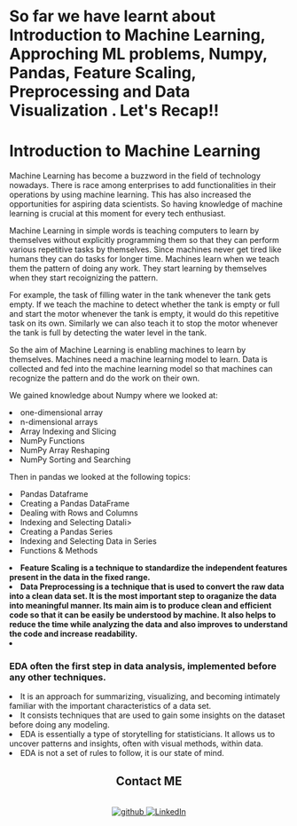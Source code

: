 <h1>So far we have learnt about Introduction to Machine Learning, Approching ML problems, Numpy, Pandas, Feature Scaling, Preprocessing and Data Visualization .
Let's Recap!!</h1>

<h1><b>Introduction to Machine Learning</h1></b>

Machine Learning has become a buzzword in the field of technology nowadays. There is race among enterprises to add functionalities in their operations by using machine learning. This has also increased the opportunities for aspiring data scientists. So having knowledge of machine learning is crucial at this moment for every tech enthusiast.

Machine Learning in simple words is teaching computers to learn by themselves without explicitly programming them so that they can perform various repetitive tasks by themselves. Since machines never get tired like humans they can do tasks for longer time. Machines learn when we teach them the pattern of doing any work. They start learning by themselves when they start recoignizing the pattern.

For example, the task of filling water in the tank whenever the tank gets empty. If we teach the machine to detect whether the tank is empty or full and start the motor whenever the tank is empty, it would do this repetitive task on its own. Similarly we can also teach it to stop the motor whenever the tank is full by detecting the water level in the tank.

So the aim of Machine Learning is enabling machines to learn by themselves. Machines need a machine learning model to learn. Data is collected and fed into the machine learning model so that machines can recognize the pattern and do the work on their own.

<p>We gained knowledge about Numpy where we looked at: 
  <li>one-dimensional array</li>
  <li>n-dimensional arrays</li>
  <li>Array Indexing and Slicing</li>
  <li>NumPy Functions</li>
  <li>NumPy Array Reshaping</li>
  <li>NumPy Sorting and Searching</li>
</p>

<p>Then in pandas we looked at the following topics: 
  <li>Pandas Dataframe</li>
  <li>Creating a Pandas DataFrame</li>
  <li>Dealing with Rows and Columns</li>
  <li>Indexing and Selecting Datali>
  <li>Creating a Pandas Series</li>
  <li>Indexing and Selecting Data in Series</li>  
  <li>Functions & Methods</li>
</p>  

<p>
  <li><b>Feature Scaling is a technique to standardize the independent features present in the data in the fixed range. </b></li>
  <li><b>Data Preprocessing is a technique that is used to convert the raw data into a clean data set. It is the most important step to oraganize the data into meaningful manner. Its main aim is to produce clean and efficient code so that it can be easily be understood by machine. It also helps to reduce the time while analyzing the data and also improves to understand the code and increase readability. </b></li>
  <li><b><h3>EDA often the first step in data analysis, implemented before any other techniques.</h3></b></li>
    <li>It is an approach for summarizing, visualizing, and becoming intimately familiar with the important characteristics of a data set.</li>
    <li>It consists techniques that are used to gain some insights on the dataset before doing any modeling.</li>
    <li>EDA is essentially a type of storytelling for statisticians. It allows us to uncover patterns and insights, often with visual methods, within data.</li>  
    <li>EDA is not a set of rules to follow, it is our state of mind.</li>
</p>


<h2 align="center">Contact ME</h2>
<p align="center">
<a href="https://github.com/Sourav61">
<br />
<img src="https://camo.githubusercontent.com/b2d1ae072c968dbeaf2232f0e1071ae5a7b218b11caec1ae5c69c10ef370a3cc/68747470733a2f2f696d672e736869656c64732e696f2f62616467652f6769746875622d2532333234323932652e7376673f267374796c653d666f722d7468652d6261646765266c6f676f3d676974687562266c6f676f436f6c6f723d7768697465" alt="github" data-canonical-src="https://img.shields.io/badge/github-%2324292e.svg?&amp;style=for-the-badge&amp;logo=github&amp;logoColor=white" style="max-width:100%;">
</a>

<a href="https://www.linkedin.com/in/sourav-pahwa-93b4041b6/" rel="nofollow">
<img alt="LinkedIn" src="https://camo.githubusercontent.com/8bb7c1de40aadb0d8eede2add7716932344b30235088d239831fe0e884de8f82/68747470733a2f2f696d672e736869656c64732e696f2f62616467652f6c696e6b6564696e2532302d2532333030373742352e7376673f267374796c653d666f722d7468652d6261646765266c6f676f3d6c696e6b6564696e266c6f676f436f6c6f723d7768697465" data-canonical-src="https://img.shields.io/badge/linkedin%20-%230077B5.svg?&amp;style=for-the-badge&amp;logo=linkedin&amp;logoColor=white" style="max-width:100%;">
</a>

</p>
